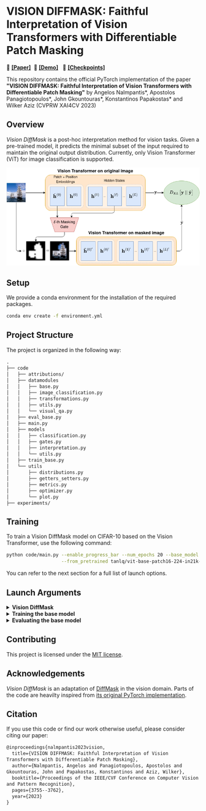 # VISION DIFFMASK: Faithful Interpretation of Vision Transformers with Differentiable Patch Masking


:page_with_curl: [**[Paper]**](https://arxiv.org/abs/2304.06391)&nbsp;
:rocket: [**[Demo]**](https://huggingface.co/spaces/j0hngou/vision-diffmask)&nbsp;&nbsp;
:floppy_disk: [**[Checkpoints]**](https://archive.org/download/vision-diffmask-ckpts)

This repository contains the official PyTorch implementation of the paper **"VISION DIFFMASK: Faithful Interpretation of Vision Transformers with Differentiable Patch Masking"**
by Angelos Nalmpantis*, Apostolos Panagiotopoulos*, John Gkountouras*, Konstantinos Papakostas* and Wilker Aziz (CVPRW XAI4CV 2023)

## Overview
*Vision DiffMask* is a post-hoc interpretation method for vision tasks. 
Given a pre-trained model, it predicts the minimal subset of the input required to maintain the original output distribution. 
Currently, only Vision Transformer (ViT) for image classification is supported.

![Alt text](https://github.com/AngelosNal/Vision-DiffMask/blob/master/vizdiffmask_model.png?raw=true)

## Setup
We provide a conda environment for the installation of the required packages.
```bash
conda env create -f environment.yml
```

## Project Structure
The project is organized in the following way:
```
.                                                       
├── code                                                             
│   ├── attributions/                                                                           
│   ├── datamodules
│   │   ├── base.py 
│   │   ├── image_classification.py
│   │   ├── transformations.py
│   │   ├── utils.py
│   │   └── visual_qa.py
│   ├── eval_base.py
│   ├── main.py
│   ├── models
│   │   ├── classification.py
│   │   ├── gates.py
│   │   ├── interpretation.py
│   │   └── utils.py
│   ├── train_base.py
│   └── utils
│       ├── distributions.py
│       ├── getters_setters.py
│       ├── metrics.py
│       ├── optimizer.py
│       └── plot.py
├── experiments/
```

## Training
To train a Vision DiffMask model on CIFAR-10 based on the Vision Transformer, use the following command:
```bash
python code/main.py --enable_progress_bar --num_epochs 20 --base_model ViT --dataset CIFAR10 \
                    --from_pretrained tanlq/vit-base-patch16-224-in21k-finetuned-cifar10
```
You can refer to the next section for a full list of launch options.

## Launch Arguments
<details>
<summary><b>Vision DiffMask</b></summary>

When training Vision DiffMask, the following launch options can be used:
```
Arguments:
  --enable_progress_bar
                        Whether to enable the progress bar (NOT recommended when logging to file).
  --num_epochs NUM_EPOCHS
                        Number of epochs to train.
  --seed SEED           Random seed for reproducibility.
  --sample_images SAMPLE_IMAGES
                        Number of images to sample for the mask callback.
  --log_every_n_steps LOG_EVERY_N_STEPS
                        Number of steps between logging media & checkpoints.
  --base_model {ViT}    Base model architecture to train.
  --from_pretrained FROM_PRETRAINED
                        The name of the pretrained HF model to load.
  --dataset {MNIST,CIFAR10,CIFAR10_QA,toy}
                        The dataset to use.

Vision DiffMask:
  --alpha ALPHA         Initial value for the Lagrangian
  --lr LR               Learning rate for DiffMask.
  --eps EPS             KL divergence tolerance.
  --no_placeholder      Whether to not use placeholder
  --lr_placeholder LR_PLACEHOLDER
                        Learning for mask vectors.
  --lr_alpha LR_ALPHA   Learning rate for lagrangian optimizer.
  --mul_activation MUL_ACTIVATION
                        Value to multiply gate activations.
  --add_activation ADD_ACTIVATION
                        Value to add to gate activations.
  --weighted_layer_distribution
                        Whether to use a weighted distribution when picking a layer in DiffMask forward.

Data Modules:
  --data_dir DATA_DIR   The directory where the data is stored.
  --batch_size BATCH_SIZE
                        The batch size to use.
  --add_noise           Use gaussian noise augmentation.
  --add_rotation        Use rotation augmentation.
  --add_blur            Use blur augmentation.
  --num_workers NUM_WORKERS
                        Number of workers to use for data loading.

Visual QA:
  --class_idx CLASS_IDX
                        The class (index) to count.
  --grid_size GRID_SIZE
                        The number of images per row in the grid.
```
</details>

<details>
<summary><b>Training the base model</b></summary>

When training the base model (usually not needed as we support pretrained models from HuggingFace),
the following launch options can be used:
```
Arguments:
  --checkpoint CHECKPOINT
                        Checkpoint to resume the training from.
  --enable_progress_bar
                        Whether to show progress bar during training. NOT recommended when logging to files.
  --num_epochs NUM_EPOCHS
                        Number of epochs to train.
  --seed SEED           Random seed for reproducibility.
  --base_model {ViT,ConvNeXt}
                        Base model architecture to train.
  --from_pretrained FROM_PRETRAINED
                        The name of the pretrained HF model to fine-tune from.
  --dataset {MNIST,CIFAR10,CIFAR10_QA,toy}
                        The dataset to use.

Classification Model:
  --optimizer {AdamW,RAdam}
                        The optimizer to use to train the model.
  --weight_decay WEIGHT_DECAY
                        The optimizer's weight decay.
  --lr LR               The initial learning rate for the model.

Data Modules:
  --data_dir DATA_DIR   The directory where the data is stored.
  --batch_size BATCH_SIZE
                        The batch size to use.
  --add_noise           Use gaussian noise augmentation.
  --add_rotation        Use rotation augmentation.
  --add_blur            Use blur augmentation.
  --num_workers NUM_WORKERS
                        Number of workers to use for data loading.

Visual QA:
  --class_idx CLASS_IDX
                        The class (index) to count.
  --grid_size GRID_SIZE
                        The number of images per row in the grid.
```
</details>

<details>
<summary><b>Evaluating the base model</b></summary>

When evaluating the base model, the following launch options can be used:
```
Arguments:
  --checkpoint CHECKPOINT
                        Checkpoint to resume the training from.
  --enable_progress_bar
                        Whether to show progress bar during training. NOT recommended when logging to files.
  --seed SEED           Random seed for reproducibility.
  --base_model {ViT,ConvNeXt}
                        Base model architecture to train.
  --from_pretrained FROM_PRETRAINED
                        The name of the pretrained HF model to fine-tune from.
  --dataset {MNIST,CIFAR10,CIFAR10_QA,toy}
                        The dataset to use.

Data Modules:
  --data_dir DATA_DIR   The directory where the data is stored.
  --batch_size BATCH_SIZE
                        The batch size to use.
  --add_noise           Use gaussian noise augmentation.
  --add_rotation        Use rotation augmentation.
  --add_blur            Use blur augmentation.
  --num_workers NUM_WORKERS
                        Number of workers to use for data loading.

Visual QA:
  --class_idx CLASS_IDX
                        The class (index) to count.
  --grid_size GRID_SIZE
                        The number of images per row in the grid.
```
</details>

[//]: # ()
[//]: # (## Model Checkpoints)

[//]: # (To facilitate the reproducibility of our results, we provide a set of pre-trained checkpoints)

[//]: # ([here]&#40;https://archive.org/download/vision-diffmask-ckpts&#41;.)

[//]: # ()
[//]: # (For the toy task, we provide both a pre-trained instance of the Vision Transformer, along with)

[//]: # (the trained Vision DiffMask model. For the image classification task on CIFAR-10, we provide the)

[//]: # (trained Vision DiffMask model, as the pre-trained ViT can be found on)

[//]: # ([HuggingFace]&#40;https://huggingface.co/tanlq/vit-base-patch16-224-in21k-finetuned-cifar10&#41;.)

## Contributing
This project is licensed under the [MIT license](LICENSE).

## Acknowledgements
*Vision DiffMask* is an adaptation of [DiffMask](https://arxiv.org/pdf/2004.14992.pdf) in the vision domain. 
Parts of the code are heavilty inspired from [its original PyTorch implementation](https://github.com/nicola-decao/diffmask).

[//]: # (## References)

[//]: # (**[1]** Alexander K., Alexey D., Dirk W., Georg H., Jakob U., Lucas B., Matthias M., Mostafa D., Neil H. Sylvain G., Thomas U., Xiaohua Z., &#40;2021&#41;. An Image is Worth 16x16 Words: Transformers for Image Recognition at Scale. In the Ninth International Conference on Learning Representations &#40;ICLR&#41;.)

[//]: # ()
[//]: # (**[2]** De Cao, N., Schlichtkrull, M. S., Aziz, W., & Titov, I. &#40;2020, November&#41;. How do Decisions Emerge across Layers in Neural Models? Interpretation with Differentiable Masking. In _Proceedings of the 2020 Conference on Empirical Methods in Natural Language Processing &#40;EMNLP&#41;_ &#40;pp. 3243-3255&#41;.)

## Citation
If you use this code or find our work otherwise useful, please consider citing our paper:
```
@inproceedings{nalmpantis2023vision,
  title={VISION DIFFMASK: Faithful Interpretation of Vision Transformers with Differentiable Patch Masking},
  author={Nalmpantis, Angelos and Panagiotopoulos, Apostolos and Gkountouras, John and Papakostas, Konstantinos and Aziz, Wilker},
  booktitle={Proceedings of the IEEE/CVF Conference on Computer Vision and Pattern Recognition},
  pages={3755--3762},
  year={2023}
}
```
